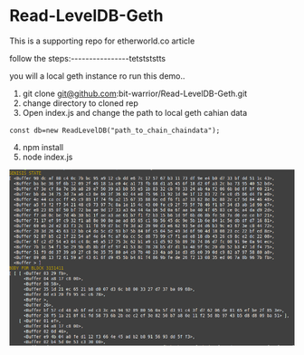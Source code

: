 # Read-LevelDB-Geth

This is a supporting repo for etherworld.co article

follow the steps:----------------tetstststts

you will a local geth instance ro run this demo..

1) git clone git@github.com:bit-warrior/Read-LevelDB-Geth.git
2) change directory to cloned rep 
3) Open index.js
 and change the path to local geth cahian data
 ````
 const db=new ReadLevelDB("path_to_chain_chaindata");
 
 ````
 4) npm install 
 5) node index.js
 
 ![alt text](https://github.com/bit-warrior/Read-LevelDB-Geth/blob/master/Screenshot%20from%202019-01-30%2020-36-59.png)
